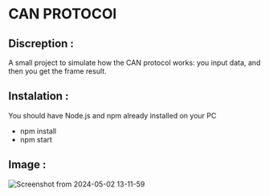 # CAN PROTOCOl

## Discreption : 
A small project to simulate how the CAN protocol works: you input data, and then you get the frame result.
## Instalation :
You should have Node.js and npm already installed on your PC

 - npm install 
  - npm start 

## Image :
![Screenshot from 2024-05-02 13-11-59](https://github.com/dhiamlayah/CAN-Protocol/assets/113603828/dc77598f-9ab7-480f-841a-52f1597ce014)
